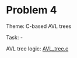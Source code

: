 # Problem 4
Theme: C-based AVL trees

Task: -

AVL tree logic: [AVL_tree.c](./problem-4/AVL_tree.c)
